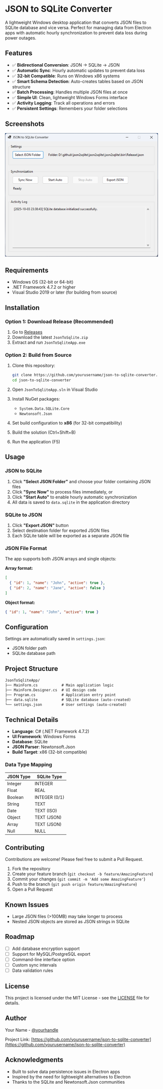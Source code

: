 # JSON to SQLite Converter

A lightweight Windows desktop application that converts JSON files to SQLite database and vice versa. Perfect for managing data from Electron apps with automatic hourly synchronization to prevent data loss during power outages.

## Features

- ✅ **Bidirectional Conversion**: JSON → SQLite → JSON
- ✅ **Automatic Sync**: Hourly automatic updates to prevent data loss
- ✅ **32-bit Compatible**: Runs on Windows x86 systems
- ✅ **Smart Schema Detection**: Auto-creates tables based on JSON structure
- ✅ **Batch Processing**: Handles multiple JSON files at once
- ✅ **Simple UI**: Clean, lightweight Windows Forms interface
- ✅ **Activity Logging**: Track all operations and errors
- ✅ **Persistent Settings**: Remembers your folder selections

## Screenshots

![Main Interface](screenshots/main-interface.png)

## Requirements

- Windows OS (32-bit or 64-bit)
- .NET Framework 4.7.2 or higher
- Visual Studio 2019 or later (for building from source)

## Installation

### Option 1: Download Release (Recommended)

1. Go to [Releases](../../releases)
2. Download the latest `JsonToSqlite.zip`
3. Extract and run `JsonToSqliteApp.exe`

### Option 2: Build from Source

1. Clone this repository:

   ```bash
   git clone https://github.com/yourusername/json-to-sqlite-converter.git
   cd json-to-sqlite-converter
   ```

2. Open `JsonToSqliteApp.sln` in Visual Studio

3. Install NuGet packages:

   - `System.Data.SQLite.Core`
   - `Newtonsoft.Json`

4. Set build configuration to **x86** (for 32-bit compatibility)

5. Build the solution (Ctrl+Shift+B)

6. Run the application (F5)

## Usage

### JSON to SQLite

1. Click **"Select JSON Folder"** and choose your folder containing JSON files
2. Click **"Sync Now"** to process files immediately, or
3. Click **"Start Auto"** to enable hourly automatic synchronization
4. All data is saved to `data.sqlite` in the application directory

### SQLite to JSON

1. Click **"Export JSON"** button
2. Select destination folder for exported JSON files
3. Each SQLite table will be exported as a separate JSON file

### JSON File Format

The app supports both JSON arrays and single objects:

**Array format:**

```json
[
  { "id": 1, "name": "John", "active": true },
  { "id": 2, "name": "Jane", "active": false }
]
```

**Object format:**

```json
{ "id": 1, "name": "John", "active": true }
```

## Configuration

Settings are automatically saved in `settings.json`:

- JSON folder path
- SQLite database path

## Project Structure

```
JsonToSqliteApp/
├── MainForm.cs           # Main application logic
├── MainForm.Designer.cs  # UI design code
├── Program.cs            # Application entry point
├── data.sqlite           # SQLite database (auto-created)
└── settings.json         # User settings (auto-created)
```

## Technical Details

- **Language**: C# (.NET Framework 4.7.2)
- **UI Framework**: Windows Forms
- **Database**: SQLite
- **JSON Parser**: Newtonsoft.Json
- **Build Target**: x86 (32-bit compatible)

### Data Type Mapping

| JSON Type | SQLite Type   |
| --------- | ------------- |
| Integer   | INTEGER       |
| Float     | REAL          |
| Boolean   | INTEGER (0/1) |
| String    | TEXT          |
| Date      | TEXT (ISO)    |
| Object    | TEXT (JSON)   |
| Array     | TEXT (JSON)   |
| Null      | NULL          |

## Contributing

Contributions are welcome! Please feel free to submit a Pull Request.

1. Fork the repository
2. Create your feature branch (`git checkout -b feature/AmazingFeature`)
3. Commit your changes (`git commit -m 'Add some AmazingFeature'`)
4. Push to the branch (`git push origin feature/AmazingFeature`)
5. Open a Pull Request

## Known Issues

- Large JSON files (>100MB) may take longer to process
- Nested JSON objects are stored as JSON strings in SQLite

## Roadmap

- [ ] Add database encryption support
- [ ] Support for MySQL/PostgreSQL export
- [ ] Command-line interface option
- [ ] Custom sync intervals
- [ ] Data validation rules

## License

This project is licensed under the MIT License - see the [LICENSE](LICENSE) file for details.

## Author

Your Name - [@yourhandle](https://twitter.com/yourhandle)

Project Link: [https://github.com/yourusername/json-to-sqlite-converter](https://github.com/yourusername/json-to-sqlite-converter)

## Acknowledgments

- Built to solve data persistence issues in Electron apps
- Inspired by the need for lightweight alternatives to Electron
- Thanks to the SQLite and Newtonsoft.Json communities
